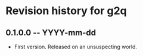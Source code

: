 # Revision history for g2q

## 0.1.0.0  -- YYYY-mm-dd

* First version. Released on an unsuspecting world.
